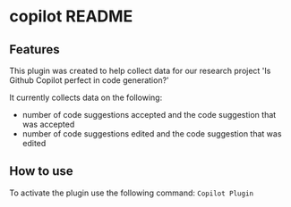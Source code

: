 # copilot README

## Features

This plugin was created to help collect data for our research project 'Is Github Copilot perfect in code generation?'

It currently collects data on the following:

- number of code suggestions accepted and the code suggestion that was accepted
- number of code suggestions edited and the code suggestion that was edited

## How to use

To activate the plugin use the following command:
`Copilot Plugin`
